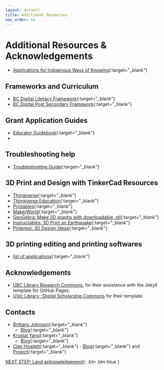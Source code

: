 ```yaml
---
layout: default
title: Additional Resources
nav_order: 14
---
```

# Additional Resources & Acknowledgements
- [Applications for Indigenous Ways of Knowing](https://aboriginalresourcesforteachers.weebly.com/digital-resources.html){:target="_blank"}
  
## Frameworks and Curriculum
- [BC Digital Literacy Framework](https://www2.gov.bc.ca/assets/gov/education/kindergarten-to-grade-12/teach/teaching-tools/digital-literacy-framework.pdf){:target="_blank"}
- [BC Digital Post Secondary Framework](https://www2.gov.bc.ca/assets/gov/education/post-secondary-education/institution-resources-administration/digital-learning-strategy/bc_post-secondary_digital_literacy_framework.pdf){:target="_blank"}

## Grant Application Guides
- [Educator Guidebook](https://www.makerbot.com/educators-guidebook/){:target="_blank"}
- 
## Troubleshooting help
- [Troubleshooting Guide](https://www.simplify3d.com/resources/print-quality-troubleshooting/){:target="_blank"}

## 3D Print and Design with TinkerCad Resources
- [Thingiverse](https://www.thingiverse.com/){:target="_blank"}
- [Thingiverse Education](https://www.thingiverse.com/education){:target="_blank"}
- [Printables](https://www.printables.com/model){:target="_blank"}
- [MakerWorld](https://makerworld.com/en){:target="_blank"}
- [GeoGebra: Make 3D graphs with downloadable .stl](https://www.geogebra.org/3d?lang=en){:target="_blank"}
- [Instructables: 3D Print an Earthquake](https://www.instructables.com/3D-Print-an-Earthquake/){:target="_blank"}
- [Pinterest: 3D Design Ideas](https://www.pinterest.ca/search/pins/?q=3D%20printing&rs=typed){:target="_blank"}

## 3D printing editing and printing softwares
- [list of applications](https://www.autodesk.com/ca-en/solutions/123d-apps){:target="_blank"}
  
## Acknowledgements

- [UBC Library Research Commons](https://github.com/ubc-library-rc/), for their assistance with the Jekyll template for GitHub Pages.
- [UVic Library -Digital Scholarship Commons](https://uviclibraries.github.io/3d-design-print/) for their template. 

## Contacts  
- [Brittany Johnson](brjohnson@sd61.bc.ca){:target="_blank"}
    - [Blog](https://brittanyseducblog.opened.ca/){:target="_blank"}
- [Krystal Yang](kryang@sd43.bc.ca){:target="_blank"}
    - [Blog](https://liltechteacher.opened.ca/){:target="_blank"}
- [Clay Howlett](chowlett@sd61.bc.ca){:target="_blank"}
      - [Blog](https://integrating3dprint.opened.ca/){:target="_blank"} and [Project](https://dspace.library.uvic.ca/items/50b2358a-8de1-4a08-bbad-03a94eb16317){:target="_blank"}

[NEXT STEP: Land acknowledgement](land-acknowledgement.html){: .btn .btn-blue }
